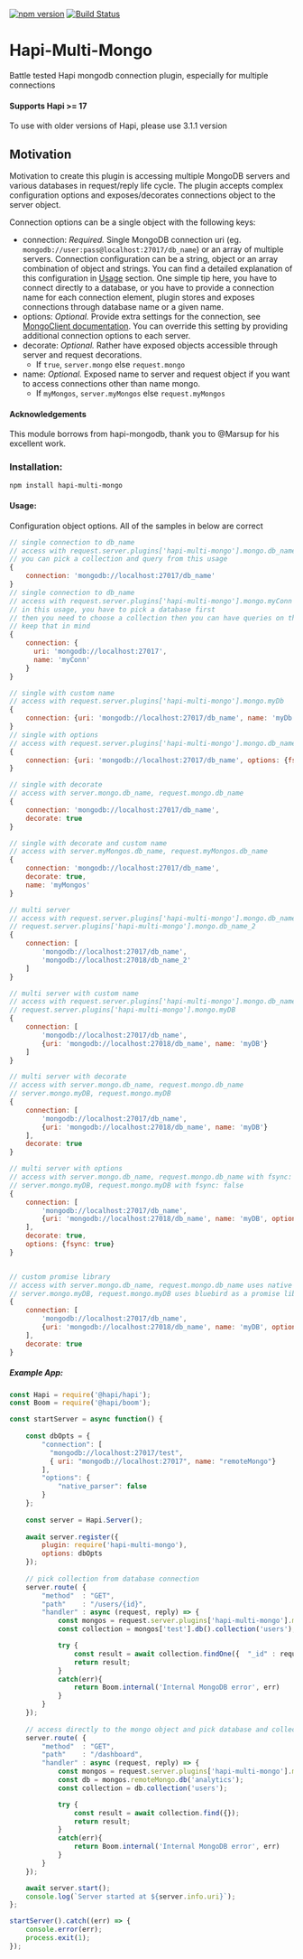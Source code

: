[![npm version](https://badge.fury.io/js/hapi-multi-mongo.svg)](https://badge.fury.io/js/hapi-multi-mongo) 
[![Build Status](https://travis-ci.org/metoikos/hapi-multi-mongo.svg?branch=master)](https://travis-ci.org/metoikos/hapi-multi-mongo)

# Hapi-Multi-Mongo

Battle tested Hapi mongodb connection plugin, especially for multiple connections

#### Supports Hapi >= 17
To use with older versions of Hapi, please use 3.1.1 version 

## Motivation

Motivation to create this plugin is accessing multiple MongoDB servers and various databases in request/reply life cycle. 
The plugin accepts complex configuration options and exposes/decorates connections object to the server object. 

Connection options can be a single object with the following keys:

- connection: *Required.* Single MongoDB connection uri (eg. `mongodb://user:pass@localhost:27017/db_name`) or an array 
of multiple servers. Connection configuration can be a string, object or an array combination of object and strings. 
You can find a detailed explanation of this configuration in [Usage](#usage) section. One simple tip here, you have to connect 
directly to a database, or you have to provide a connection name for each connection element, plugin stores and exposes 
connections through database name or a given name. 
- options: *Optional.* Provide extra settings for the connection, see [MongoClient documentation](http://mongodb.github.io/node-mongodb-native/2.2/api/MongoClient.html). 
You can override this setting by providing additional connection options to each server. 
- decorate: *Optional.* Rather have exposed objects accessible through server and request decorations.  
    - If `true`, `server.mongo` else `request.mongo` 
- name: *Optional.* Exposed name to server and request object if you want to access connections other than name mongo.
    - If `myMongos`, `server.myMongos` else `request.myMongos` 


#### Acknowledgements
 
This module borrows from hapi-mongodb, thank you to @Marsup for his excellent work. 

[hapi-mongodb]: https://github.com/Marsup/hapi-mongodb

### Installation:

```no-highlight
npm install hapi-multi-mongo
```

#### Usage:

Configuration object options. All of the samples in below are correct
```js
// single connection to db_name
// access with request.server.plugins['hapi-multi-mongo'].mongo.db_name
// you can pick a collection and query from this usage
{
    connection: 'mongodb://localhost:27017/db_name'
}
// single connection to db_name
// access with request.server.plugins['hapi-multi-mongo'].mongo.myConn
// in this usage, you have to pick a database first
// then you need to choose a collection then you can have queries on that collection,
// keep that in mind
{
    connection: {
      uri: 'mongodb://localhost:27017',
      name: 'myConn'
    }
}

// single with custom name
// access with request.server.plugins['hapi-multi-mongo'].mongo.myDb
{
    connection: {uri: 'mongodb://localhost:27017/db_name', name: 'myDb'}
}
// single with options
// access with request.server.plugins['hapi-multi-mongo'].mongo.db_name
{
    connection: {uri: 'mongodb://localhost:27017/db_name', options: {fsync: true}}
}

// single with decorate
// access with server.mongo.db_name, request.mongo.db_name
{
    connection: 'mongodb://localhost:27017/db_name',
    decorate: true
}

// single with decorate and custom name
// access with server.myMongos.db_name, request.myMongos.db_name
{
    connection: 'mongodb://localhost:27017/db_name',
    decorate: true,
    name: 'myMongos'
}

// multi server
// access with request.server.plugins['hapi-multi-mongo'].mongo.db_name
// request.server.plugins['hapi-multi-mongo'].mongo.db_name_2
{
    connection: [
        'mongodb://localhost:27017/db_name',
        'mongodb://localhost:27018/db_name_2'
    ]
}

// multi server with custom name
// access with request.server.plugins['hapi-multi-mongo'].mongo.db_name
// request.server.plugins['hapi-multi-mongo'].mongo.myDB
{
    connection: [
        'mongodb://localhost:27017/db_name',
        {uri: 'mongodb://localhost:27018/db_name', name: 'myDB'}
    ]
}

// multi server with decorate
// access with server.mongo.db_name, request.mongo.db_name
// server.mongo.myDB, request.mongo.myDB
{
    connection: [
        'mongodb://localhost:27017/db_name',
        {uri: 'mongodb://localhost:27018/db_name', name: 'myDB'}
    ],
    decorate: true
}

// multi server with options
// access with server.mongo.db_name, request.mongo.db_name with fsync: true
// server.mongo.myDB, request.mongo.myDB with fsync: false
{
    connection: [
        'mongodb://localhost:27017/db_name',
        {uri: 'mongodb://localhost:27018/db_name', name: 'myDB', options: {fsync: false}}
    ],
    decorate: true,
    options: {fsync: true}
}


// custom promise library
// access with server.mongo.db_name, request.mongo.db_name uses native mongo promise implementation
// server.mongo.myDB, request.mongo.myDB uses bluebird as a promise library
{
    connection: [
        'mongodb://localhost:27017/db_name',
        {uri: 'mongodb://localhost:27018/db_name', name: 'myDB', options: {promiseLibrary: require('bluebird')}}
    ],
    decorate: true
}

```
##### Example App:

```js
const Hapi = require('@hapi/hapi');
const Boom = require('@hapi/boom');

const startServer = async function() {
    
    const dbOpts = {
        "connection": [
          "mongodb://localhost:27017/test",
          { uri: "mongodb://localhost:27017", name: "remoteMongo"}
        ],
        "options": {
            "native_parser": false
        }
    };
    
    const server = Hapi.Server();
    
    await server.register({
        plugin: require('hapi-multi-mongo'),
        options: dbOpts
    });
    
    // pick collection from database connection
    server.route( {
        "method"  : "GET",
        "path"    : "/users/{id}",
        "handler" : async (request, reply) => {
            const mongos = request.server.plugins['hapi-multi-mongo'].mongo;
            const collection = mongos['test'].db().collection('users');

            try {
                const result = await collection.findOne({  "_id" : request.params.id });
                return result;
            }
            catch(err){
                return Boom.internal('Internal MongoDB error', err)
            }
        }
    });
    
    // access directly to the mongo object and pick database and collection
    server.route( {
        "method"  : "GET",
        "path"    : "/dashboard",
        "handler" : async (request, reply) => {
            const mongos = request.server.plugins['hapi-multi-mongo'].mongo;
            const db = mongos.remoteMongo.db('analytics');
            const collection = db.collection('users');

            try {
                const result = await collection.find({});
                return result;
            }
            catch(err){
                return Boom.internal('Internal MongoDB error', err)
            }            
        }
    });

    await server.start();
    console.log(`Server started at ${server.info.uri}`);
};

startServer().catch((err) => {
    console.error(err);
    process.exit(1);
});
```
